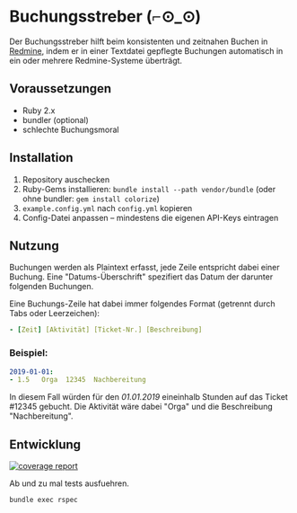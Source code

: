 Buchungsstreber (⌐⊙_⊙)
======================

Der Buchungsstreber hilft beim konsistenten und zeitnahen Buchen in [Redmine](10), indem er 
in einer Textdatei gepflegte Buchungen automatisch in ein oder mehrere Redmine-Systeme überträgt.

  [10]: https://www.redmine.org
  
Voraussetzungen
---------------

- Ruby 2.x
- bundler (optional)
- schlechte Buchungsmoral
  
Installation
------------

1. Repository auschecken
2. Ruby-Gems installieren: `bundle install --path vendor/bundle`
   (oder ohne bundler: `gem install colorize`)
3. `example.config.yml` nach `config.yml` kopieren
4. Config-Datei anpassen – mindestens die eigenen API-Keys eintragen

Nutzung
-------

Buchungen werden als Plaintext erfasst, jede Zeile entspricht dabei einer Buchung.
Eine "Datums-Überschrift" spezifiert das Datum der darunter folgenden Buchungen.

Eine Buchungs-Zeile hat dabei immer folgendes Format (getrennt durch Tabs oder Leerzeichen):
```yaml
- [Zeit] [Aktivität] [Ticket-Nr.] [Beschreibung]
```

### Beispiel:
```yaml
2019-01-01:
- 1.5   Orga  12345  Nachbereitung
```
In diesem Fall würden für den *01.01.2019* eineinhalb Stunden auf das Ticket #12345 gebucht. 
Die Aktivität wäre dabei "Orga" und die Beschreibung "Nachbereitung".


Entwicklung
-----------

[![coverage report](https://gitlab.synyx.de/synyx/buchungsstreber/badges/master/coverage.svg)](https://gitlab.synyx.de/synyx/buchungsstreber/commits/master)

Ab und zu mal tests ausfuehren.

```
bundle exec rspec
```
